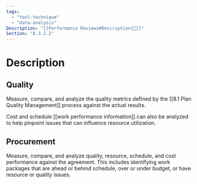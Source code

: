 ```yaml
---
tags:
  - "tool-technique"
  - "data-analysis"
Description: "[[Performance Reviews#Description|📝]]"
Section: "8.3.2.2"
---
```

# Description
## Quality
Measure, compare, and analyze the quality metrics defined by the [[8.1 Plan Quality Management]] process against the actual results.

Cost and schedule [[work performance information]] can also be analyzed to help pinpoint issues that can influence resource utilization.
## Procurement
Measure, compare, and analyze quality, resource, schedule, and cost performance against the agreement. This includes identifying work packages that are ahead or behind schedule, over or under budget, or have resource or quality issues.